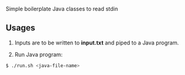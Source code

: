 Simple boilerplate Java classes to read stdin

## Usages

1. Inputs are to be written to **input.txt** and piped to a Java program.

2. Run Java program:

``` bash
$ ./run.sh <java-file-name>
```
